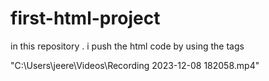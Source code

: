 # first-html-project
in this repository . i push the html code by using the tags

"C:\Users\jeere\Videos\Recording 2023-12-08 182058.mp4"

